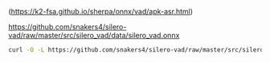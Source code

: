 (https://k2-fsa.github.io/sherpa/onnx/vad/apk-asr.html)

https://github.com/snakers4/silero-vad/raw/master/src/silero_vad/data/silero_vad.onnx

```bash
curl -O -L https://github.com/snakers4/silero-vad/raw/master/src/silero_vad/data/silero_vad.onnx
```
